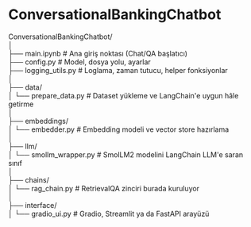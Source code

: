 # ConversationalBankingChatbot  
  
  
ConversationalBankingChatbot/  
│  
├── main.ipynb                   # Ana giriş noktası (Chat/QA başlatıcı)  
├── config.py                    # Model, dosya yolu, ayarlar  
├── logging_utils.py             # Loglama, zaman tutucu, helper fonksiyonlar  
│  
├── data/  
│   └── prepare_data.py          # Dataset yükleme ve LangChain'e uygun hâle getirme  
│  
├── embeddings/  
│   └── embedder.py              # Embedding modeli ve vector store hazırlama  
│  
├── llm/  
│   └── smollm_wrapper.py        # SmolLM2 modelini LangChain LLM'e saran sınıf  
│  
├── chains/  
│   └── rag_chain.py             # RetrievalQA zinciri burada kuruluyor  
│  
├── interface/  
│   └── gradio_ui.py             # Gradio, Streamlit ya da FastAPI arayüzü  